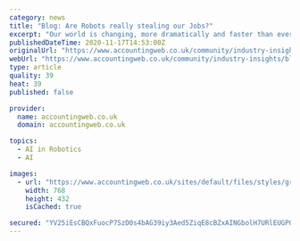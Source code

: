 ```yaml
---
category: news
title: "Blog: Are Robots really stealing our Jobs?"
excerpt: "Our world is changing, more dramatically and faster than ever before. The well-documented technological revolution is well underway and shows no signs of slo"
publishedDateTime: 2020-11-17T14:53:00Z
originalUrl: "https://www.accountingweb.co.uk/community/industry-insights/blog-are-robots-really-stealing-our-jobs"
webUrl: "https://www.accountingweb.co.uk/community/industry-insights/blog-are-robots-really-stealing-our-jobs"
type: article
quality: 39
heat: 39
published: false

provider:
  name: accountingweb.co.uk
  domain: accountingweb.co.uk

topics:
  - AI in Robotics
  - AI

images:
  - url: "https://www.accountingweb.co.uk/sites/default/files/styles/grid_img_1/public/istock-1221498119.jpg?itok=gL9wskDa"
    width: 768
    height: 432
    isCached: true

secured: "YV25iEsCBQxFuocP7SzD0s4bAG39iy3Aed5ZiqE8cBZxAINGbolH7URlEUGPQ0lYYBTaTxgWnlWmcVpGyPEYQRgtWFaZcDvjMb24IUNQ1sLQiNf4amNRMN4ivO1j+QZ9+i3smby05fbbLYJc7HSyzYG7Xh5aReVF6bTA6SWrn/6IfKsnujlEPf7uzs8DaGPfcrgdv5R7sYOo19dNxRjJh/pdT6I9eSszSrnbVyZiWgCptVmZHOcI331JZD9Qpy6Be1fP7RW3lw2f8uzxTHBkk6hc6WAKcxQm7FKgBeNXN6z/QQuy+IYdj3sqzrXQTeuWgQMcjEFwrWgTu0BzreqZXy/0n2rAYr5fIv4xy7tWQP4=;fYn4DhsiufU2A1tU0d6q4g=="
---
```


